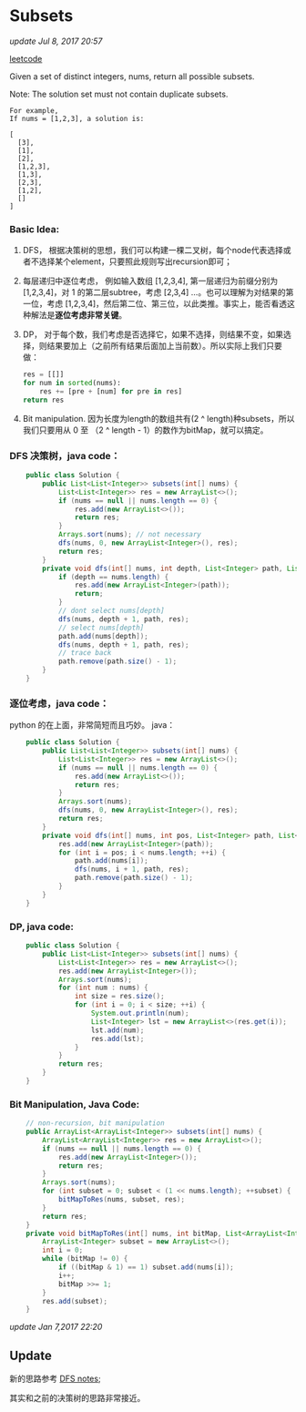 # Subsets

_update Jul 8, 2017 20:57_

[leetcode](https://leetcode.com/problems/subsets/#/description)

Given a set of distinct integers, nums, return all possible subsets.

Note: The solution set must not contain duplicate subsets.

```text
For example,
If nums = [1,2,3], a solution is:

[
  [3],
  [1],
  [2],
  [1,2,3],
  [1,3],
  [2,3],
  [1,2],
  []
]
```

### Basic Idea:

1. DFS， 根据决策树的思想，我们可以构建一棵二叉树，每个node代表选择或者不选择某个element，只要照此规则写出recursion即可；
2. 每层递归中逐位考虑， 例如输入数组 \[1,2,3,4\], 第一层递归为前缀分别为 \[1,2,3,4\]，对 1 的第二层subtree，考虑 \[2,3,4\] ...。也可以理解为对结果的第一位，考虑 \[1,2,3,4\]，然后第二位、第三位，以此类推。事实上，能否看透这种解法是**逐位考虑非常关键**。
3. DP， 对于每个数，我们考虑是否选择它，如果不选择，则结果不变，如果选择，则结果要加上（之前所有结果后面加上当前数）。所以实际上我们只要做：

   ```python
   res = [[]]
   for num in sorted(nums):
       res += [pre + [num] for pre in res]
   return res
   ```

4. Bit manipulation. 因为长度为length的数组共有\(2 ^ length\)种subsets，所以我们只要用从 0 至 （2 ^ length - 1）的数作为bitMap，就可以搞定。

### DFS 决策树，java code：

```java
    public class Solution {
        public List<List<Integer>> subsets(int[] nums) {
            List<List<Integer>> res = new ArrayList<>(); 
            if (nums == null || nums.length == 0) {
                res.add(new ArrayList<>());
                return res;
            }
            Arrays.sort(nums); // not necessary
            dfs(nums, 0, new ArrayList<Integer>(), res);
            return res;
        }
        private void dfs(int[] nums, int depth, List<Integer> path, List<List<Integer>> res) {
            if (depth == nums.length) {
                res.add(new ArrayList<Integer>(path));
                return;
            }
            // dont select nums[depth]
            dfs(nums, depth + 1, path, res);
            // select nums[depth]
            path.add(nums[depth]);
            dfs(nums, depth + 1, path, res);
            // trace back
            path.remove(path.size() - 1);
        }
    }
```

### 逐位考虑，java code：

python 的在上面，非常简短而且巧妙。 java：

```java
    public class Solution {
        public List<List<Integer>> subsets(int[] nums) {
            List<List<Integer>> res = new ArrayList<>(); 
            if (nums == null || nums.length == 0) {
                res.add(new ArrayList<>());
                return res;
            }
            Arrays.sort(nums);
            dfs(nums, 0, new ArrayList<Integer>(), res);
            return res;
        }
        private void dfs(int[] nums, int pos, List<Integer> path, List<List<Integer>> res) {
            res.add(new ArrayList<Integer>(path));
            for (int i = pos; i < nums.length; ++i) {
                path.add(nums[i]);
                dfs(nums, i + 1, path, res);
                path.remove(path.size() - 1);
            }
        }
    }
```

### DP, java code:

```java
    public class Solution {
        public List<List<Integer>> subsets(int[] nums) {
            List<List<Integer>> res = new ArrayList<>(); 
            res.add(new ArrayList<Integer>());
            Arrays.sort(nums);
            for (int num : nums) {
                int size = res.size();
                for (int i = 0; i < size; ++i) {
                    System.out.println(num);
                    List<Integer> lst = new ArrayList<>(res.get(i));
                    lst.add(num);
                    res.add(lst);
                }
            }
            return res;
        }
    }
```

### Bit Manipulation, Java Code:

```java
    // non-recursion, bit manipulation
    public ArrayList<ArrayList<Integer>> subsets(int[] nums) {
        ArrayList<ArrayList<Integer>> res = new ArrayList<>();
        if (nums == null || nums.length == 0) {
            res.add(new ArrayList<Integer>());
            return res;
        } 
        Arrays.sort(nums);
        for (int subset = 0; subset < (1 << nums.length); ++subset) {
            bitMapToRes(nums, subset, res);
        }
        return res;
    }
    private void bitMapToRes(int[] nums, int bitMap, List<ArrayList<Integer>> res) {
        ArrayList<Integer> subset = new ArrayList<>();
        int i = 0;
        while (bitMap != 0) {
            if ((bitMap & 1) == 1) subset.add(nums[i]);
            i++;
            bitMap >>= 1;
        }
        res.add(subset);
    }
```

_update Jan 7,2017 22:20_

## Update

新的思路参考 [DFS notes](https://will-gxz.gitbooks.io/xiaozheng_algo/algorithm-problems/dfs/dfs-notes.html);

其实和之前的决策树的思路非常接近。

